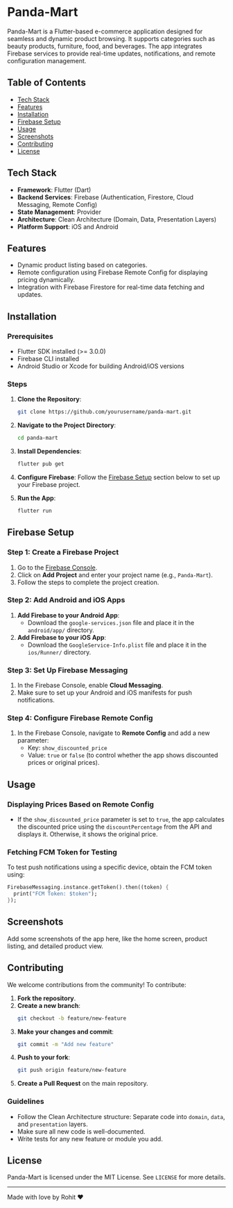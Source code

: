 # **Panda-Mart**

Panda-Mart is a Flutter-based e-commerce application designed for seamless and dynamic product browsing. It supports categories such as beauty products, furniture, food, and beverages. The app integrates Firebase services to provide real-time updates, notifications, and remote configuration management.

## **Table of Contents**

- [Tech Stack](#tech-stack)
- [Features](#features)
- [Installation](#installation)
- [Firebase Setup](#firebase-setup)
- [Usage](#usage)
- [Screenshots](#screenshots)
- [Contributing](#contributing)
- [License](#license)

## **Tech Stack**

- **Framework**: Flutter (Dart)
- **Backend Services**: Firebase (Authentication, Firestore, Cloud Messaging, Remote Config)
- **State Management**: Provider
- **Architecture**: Clean Architecture (Domain, Data, Presentation Layers)
- **Platform Support**: iOS and Android

## **Features**

- Dynamic product listing based on categories.
- Remote configuration using Firebase Remote Config for displaying pricing dynamically.
- Integration with Firebase Firestore for real-time data fetching and updates.

## **Installation**

### Prerequisites

- Flutter SDK installed (>= 3.0.0)
- Firebase CLI installed
- Android Studio or Xcode for building Android/iOS versions

### Steps

1. **Clone the Repository**:
   ```bash
   git clone https://github.com/yourusername/panda-mart.git
   ```
2. **Navigate to the Project Directory**:
   ```bash
   cd panda-mart
   ```
3. **Install Dependencies**:
   ```bash
   flutter pub get
   ```
4. **Configure Firebase**:
   Follow the [Firebase Setup](#firebase-setup) section below to set up your Firebase project.

5. **Run the App**:
   ```bash
   flutter run
   ```

## **Firebase Setup**

### Step 1: **Create a Firebase Project**

1. Go to the [Firebase Console](https://console.firebase.google.com/).
2. Click on **Add Project** and enter your project name (e.g., `Panda-Mart`).
3. Follow the steps to complete the project creation.

### Step 2: **Add Android and iOS Apps**

1. **Add Firebase to your Android App**:
   - Download the `google-services.json` file and place it in the `android/app/` directory.
2. **Add Firebase to your iOS App**:
   - Download the `GoogleService-Info.plist` file and place it in the `ios/Runner/` directory.

### Step 3: **Set Up Firebase Messaging**

1. In the Firebase Console, enable **Cloud Messaging**.
2. Make sure to set up your Android and iOS manifests for push notifications.

### Step 4: **Configure Firebase Remote Config**

1. In the Firebase Console, navigate to **Remote Config** and add a new parameter:
   - Key: `show_discounted_price`
   - Value: `true` or `false` (to control whether the app shows discounted prices or original prices).

## **Usage**

### Displaying Prices Based on Remote Config

- If the `show_discounted_price` parameter is set to `true`, the app calculates the discounted price using the `discountPercentage` from the API and displays it. Otherwise, it shows the original price.

### Fetching FCM Token for Testing

To test push notifications using a specific device, obtain the FCM token using:

```dart
FirebaseMessaging.instance.getToken().then((token) {
  print("FCM Token: $token");
});
```

## **Screenshots**

Add some screenshots of the app here, like the home screen, product listing, and detailed product view.

## **Contributing**

We welcome contributions from the community! To contribute:

1. **Fork the repository**.
2. **Create a new branch**:
   ```bash
   git checkout -b feature/new-feature
   ```
3. **Make your changes and commit**:
   ```bash
   git commit -m "Add new feature"
   ```
4. **Push to your fork**:
   ```bash
   git push origin feature/new-feature
   ```
5. **Create a Pull Request** on the main repository.

### Guidelines

- Follow the Clean Architecture structure: Separate code into `domain`, `data`, and `presentation` layers.
- Make sure all new code is well-documented.
- Write tests for any new feature or module you add.

## **License**

Panda-Mart is licensed under the MIT License. See `LICENSE` for more details.

---
Made with love by Rohit ♥
